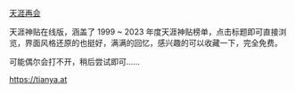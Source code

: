 

[天涯再会](https://tianya.at/) 

天涯神贴在线版，涵盖了 1999 ~ 2023 年度天涯神贴榜单，点击标题即可直接浏览，界面风格还原的也挺好，满满的回忆，感兴趣的可以收藏一下，完全免费。

可能偶尔会打不开，稍后尝试即可…… 

https://tianya.at 
